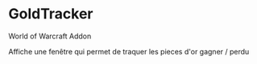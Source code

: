 # GoldTracker
World of Warcraft Addon

Affiche une fenêtre qui permet de traquer les pieces d'or gagner / perdu
